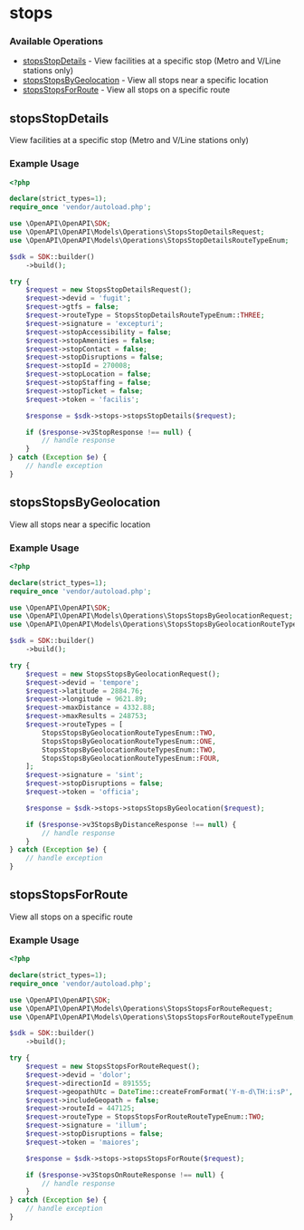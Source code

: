 # stops

### Available Operations

* [stopsStopDetails](#stopsstopdetails) - View facilities at a specific stop (Metro and V/Line stations only)
* [stopsStopsByGeolocation](#stopsstopsbygeolocation) - View all stops near a specific location
* [stopsStopsForRoute](#stopsstopsforroute) - View all stops on a specific route

## stopsStopDetails

View facilities at a specific stop (Metro and V/Line stations only)

### Example Usage

```php
<?php

declare(strict_types=1);
require_once 'vendor/autoload.php';

use \OpenAPI\OpenAPI\SDK;
use \OpenAPI\OpenAPI\Models\Operations\StopsStopDetailsRequest;
use \OpenAPI\OpenAPI\Models\Operations\StopsStopDetailsRouteTypeEnum;

$sdk = SDK::builder()
    ->build();

try {
    $request = new StopsStopDetailsRequest();
    $request->devid = 'fugit';
    $request->gtfs = false;
    $request->routeType = StopsStopDetailsRouteTypeEnum::THREE;
    $request->signature = 'excepturi';
    $request->stopAccessibility = false;
    $request->stopAmenities = false;
    $request->stopContact = false;
    $request->stopDisruptions = false;
    $request->stopId = 270008;
    $request->stopLocation = false;
    $request->stopStaffing = false;
    $request->stopTicket = false;
    $request->token = 'facilis';

    $response = $sdk->stops->stopsStopDetails($request);

    if ($response->v3StopResponse !== null) {
        // handle response
    }
} catch (Exception $e) {
    // handle exception
}
```

## stopsStopsByGeolocation

View all stops near a specific location

### Example Usage

```php
<?php

declare(strict_types=1);
require_once 'vendor/autoload.php';

use \OpenAPI\OpenAPI\SDK;
use \OpenAPI\OpenAPI\Models\Operations\StopsStopsByGeolocationRequest;
use \OpenAPI\OpenAPI\Models\Operations\StopsStopsByGeolocationRouteTypesEnum;

$sdk = SDK::builder()
    ->build();

try {
    $request = new StopsStopsByGeolocationRequest();
    $request->devid = 'tempore';
    $request->latitude = 2884.76;
    $request->longitude = 9621.89;
    $request->maxDistance = 4332.88;
    $request->maxResults = 248753;
    $request->routeTypes = [
        StopsStopsByGeolocationRouteTypesEnum::TWO,
        StopsStopsByGeolocationRouteTypesEnum::ONE,
        StopsStopsByGeolocationRouteTypesEnum::TWO,
        StopsStopsByGeolocationRouteTypesEnum::FOUR,
    ];
    $request->signature = 'sint';
    $request->stopDisruptions = false;
    $request->token = 'officia';

    $response = $sdk->stops->stopsStopsByGeolocation($request);

    if ($response->v3StopsByDistanceResponse !== null) {
        // handle response
    }
} catch (Exception $e) {
    // handle exception
}
```

## stopsStopsForRoute

View all stops on a specific route

### Example Usage

```php
<?php

declare(strict_types=1);
require_once 'vendor/autoload.php';

use \OpenAPI\OpenAPI\SDK;
use \OpenAPI\OpenAPI\Models\Operations\StopsStopsForRouteRequest;
use \OpenAPI\OpenAPI\Models\Operations\StopsStopsForRouteRouteTypeEnum;

$sdk = SDK::builder()
    ->build();

try {
    $request = new StopsStopsForRouteRequest();
    $request->devid = 'dolor';
    $request->directionId = 891555;
    $request->geopathUtc = DateTime::createFromFormat('Y-m-d\TH:i:sP', '2020-12-17T08:08:22.040Z');
    $request->includeGeopath = false;
    $request->routeId = 447125;
    $request->routeType = StopsStopsForRouteRouteTypeEnum::TWO;
    $request->signature = 'illum';
    $request->stopDisruptions = false;
    $request->token = 'maiores';

    $response = $sdk->stops->stopsStopsForRoute($request);

    if ($response->v3StopsOnRouteResponse !== null) {
        // handle response
    }
} catch (Exception $e) {
    // handle exception
}
```
